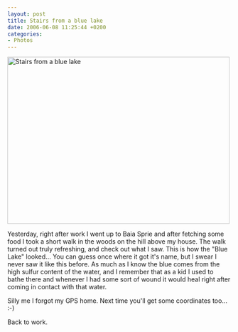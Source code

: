 ```yaml
---
layout: post
title: Stairs from a blue lake
date: 2006-06-08 11:25:44 +0200
categories:
- Photos
---
```

<p><a href="http://www.flickr.com/photos/janos/162504631/"><img src="http://static.flickr.com/75/162504631_d32ae06eeb.jpg" alt="Stairs from a blue lake" width="500" height="375" border="0" class="image" /></a></p>
<p>Yesterday, right after work I went up to Baia Sprie and after fetching some food I took a short walk in the woods on the hill above my house. The walk turned out truly refreshing, and check out what I saw. This is how the "Blue Lake" looked... You can guess once where it got it's name, but I swear I never saw it like this before. As much as I know the blue comes from the high sulfur content of the water, and I remember that as a kid I used to bathe there and whenever I had some sort of wound it would heal right after coming in contact with that water.</p>
<p>Silly me I forgot my GPS home. Next time you'll get some coordinates too... :-)</p>
<p>Back to work.</p>
